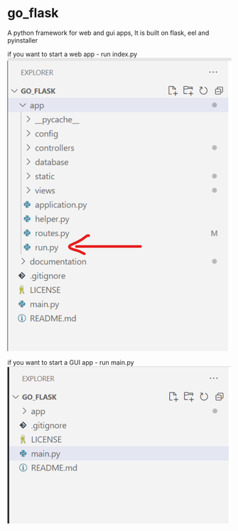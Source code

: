 # go_flask
A python framework for web and gui apps, It is built on flask, eel and pyinstaller

if you want to start a web app - run index.py
![Web app](documentation/images/run_web_app.png "Web App")


if you want to start a GUI app - run main.py
![GUI app](documentation/images/create_gui_app.png "GUI App")